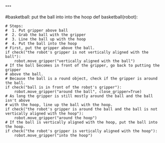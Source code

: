 

"""



#basketball: put the ball into into the hoop
def basketball(robot):

    # Steps:
    #  1. Put gripper above ball
    #  2. Grab the ball with the gripper
    #  3. Line the ball up with the hoop
    #  4. Put the ball into the hoop
    # First, put the gripper above the ball.
    if check("the robot's gripper is not vertically aligned with the ball"):
        robot.move_gripper("vertically aligned with the ball")
    # If the ball becomes in front of the gripper, go back to putting the gripper
    # above the ball.
    # Because the ball is a round object, check if the gripper is around the ball.
    if check("ball is in front of the robot's gripper"):
        robot.move_gripper("around the ball", close_gripper=True)
    # As long the gripper is still mostly around the ball and the ball isn't above
    # with the hoop, line up the ball with the hoop.
    if check("the robot's gripper is around the ball and the ball is not vertically aligned with the hoop"):
        robot.move_gripper("around the hoop")
    # If the ball is vertically aligned with the hoop, put the ball into the hoop.
    if check("the robot's gripper is vertically aligned with the hoop"):
        robot.move_gripper("into the hoop")





























































































































































































































